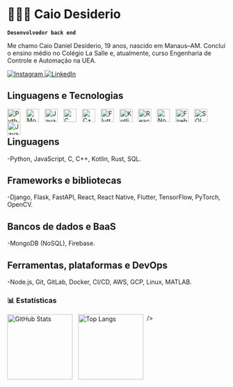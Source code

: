 # 👩🏻‍💻 Caio Desiderio

**`Desenvolvedor back end`**

Me chamo Caio Daniel Desiderio, 19 anos, nascido em Manaus–AM. Concluí o ensino médio no Colégio La Salle e, atualmente, curso Engenharia de Controle e Automação na UEA.

<p align="left">
  <a href="https://www.instagram.com/caiodesiderioch/">
    <img alt="Instagram" title="Siga-me no Instagram" src="https://img.shields.io/badge/Instagram-ff69b4?style=for-the-badge&logo=instagram&logoColor=white"/>
  </a>
  <a href="https://www.linkedin.com/in/caiodesiderioch">
    <img alt="LinkedIn" title="Conecte-se comigo no LinkedIn" src="https://img.shields.io/badge/LinkedIn-0A66C2?style=for-the-badge&logo=linkedin&logoColor=white"/>
  </a>
</p>

##  Linguagens e Tecnologias

<img align="left" alt="Python" title="Python" width="30px" style="padding-right:10px;" src="https://cdn.jsdelivr.net/gh/devicons/devicon@latest/icons/python/python-original.svg"/>
<img align="left" alt="MongoDB" title="MongoDB" width="30px" style="padding-right:10px;" src="https://cdn.jsdelivr.net/gh/devicons/devicon@latest/icons/mongodb/mongodb-original.svg"/>
<img align="left" alt="JavaScript" title="JavaScript" width="30px" style="padding-right:10px;" src="https://cdn.jsdelivr.net/gh/devicons/devicon@latest/icons/javascript/javascript-original.svg"/>
<img align="left" alt="C" title="C" width="30px" style="padding-right:10px;" src="https://cdn.jsdelivr.net/gh/devicons/devicon@latest/icons/c/c-original.svg"/>
<img align="left" alt="C++" title="C++" width="30px" style="padding-right:10px;" src="https://cdn.jsdelivr.net/gh/devicons/devicon@latest/icons/cplusplus/cplusplus-original.svg"/>
<img align="left" alt="Flutter" title="Flutter" width="30px" style="padding-right:10px;" src="https://cdn.jsdelivr.net/gh/devicons/devicon@latest/icons/flutter/flutter-original.svg"/>
<img align="left" alt="Kotlin" title="Kotlin" width="30px" style="padding-right:10px;" src="https://cdn.jsdelivr.net/gh/devicons/devicon@latest/icons/kotlin/kotlin-original.svg"/>
<img align="left" alt="React" title="React" width="30px" style="padding-right:10px;" src="https://cdn.jsdelivr.net/gh/devicons/devicon@latest/icons/react/react-original.svg"/>
<img align="left" alt="Node.js" title="Node.js" width="30px" style="padding-right:10px;" src="https://cdn.jsdelivr.net/gh/devicons/devicon@latest/icons/nodejs/nodejs-original.svg"/>
<img align="left" alt="Firebase" title="Firebase" width="30px" style="padding-right:10px;" src="https://cdn.jsdelivr.net/gh/devicons/devicon@latest/icons/firebase/firebase-plain.svg"/>
<img align="left" alt="SQL" title="SQL" width="30px" style="padding-right:10px;" src="https://cdn.jsdelivr.net/gh/devicons/devicon@latest/icons/mysql/mysql-original.svg"/>
<img align="left" alt="Java" title="Java" width="30px" style="padding-right:10px;" src="https://cdn.jsdelivr.net/gh/devicons/devicon@latest/icons/java/java-original.svg"/>

<br/><br/>

## Linguagens
-Python, JavaScript, C, C++, Kotlin, Rust, SQL.

## Frameworks e bibliotecas
-Django, Flask, FastAPI, React, React Native, Flutter, TensorFlow, PyTorch, OpenCV.

## Bancos de dados e BaaS
-MongoDB (NoSQL), Firebase.

## Ferramentas, plataformas e DevOps
-Node.js, Git, GitLab, Docker, CI/CD, AWS, GCP, Linux, MATLAB.

### 📊 Estatísticas

<p>
  <img
    align="left"
    alt="GitHub Stats"
    height="150"
    style="padding-right:10px;"
    src="https://github-readme-stats.vercel.app/api?username=Caiodesiderio&show_icons=true&theme=tokyonight&include_all_commits=true&locale=pt-br&v=2"
  />
  <img
    align="left"
    alt="Top Langs"
    height="150"
    style="padding-right:5px;"
    src="https://github-readme-stats.vercel.app/api/top-langs/?username=Caiodesiderio&theme=tokyonight&layout=compact&custom_title=Tecnologias&langs_count=10&size_weight=0.5&count_weight=0.5&v=2"
    <!-- Se preferir esconder as porcentagens/barras use também: &hide_progress=true -->
  />
</p>
